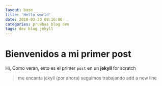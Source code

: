 ```yaml
---
layout: base
title: 'Hello world'
date: 2018-03-20 08:16:00
categories: pruebas blog dev
tags: dev blog jekyll
---
```


# Bienvenidos a mi primer post
Hi, Como veran, esto es el primer `post` en un  **jekyll** for scratch
> me encanta jekyll (por ahora)
seguimos trabajando
add a new line
